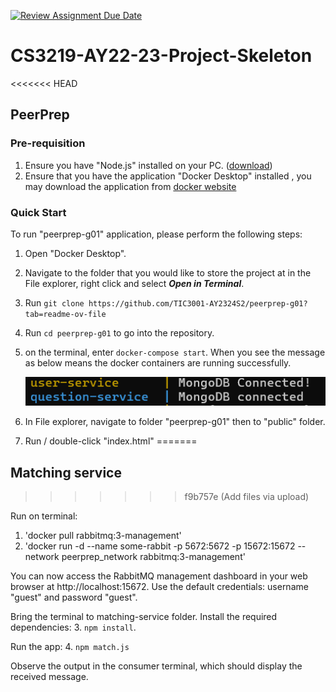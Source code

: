 [![Review Assignment Due Date](https://classroom.github.com/assets/deadline-readme-button-24ddc0f5d75046c5622901739e7c5dd533143b0c8e959d652212380cedb1ea36.svg)](https://classroom.github.com/a/jhSo0Xzm)
# CS3219-AY22-23-Project-Skeleton

<<<<<<< HEAD
## PeerPrep

### Pre-requisition

1. Ensure you have "Node.js" installed on your PC. ([download](https://nodejs.org/en/download))
2. Ensure that you have the application "Docker Desktop" installed , you may download the application from [docker website](https://docs.docker.com/get-docker/)

### Quick Start
To run "peerprep-g01" application, please perform the following steps:
1. Open "Docker Desktop". 
2. Navigate to the folder that you would like to store the project at in the File explorer, right click and select ***Open in Terminal***. 
3. Run `git clone https://github.com/TIC3001-AY2324S2/peerprep-g01?tab=readme-ov-file`
4. Run `cd peerprep-g01` to go into the repository. 
5. on the terminal, enter `docker-compose start`. When you see the message as below means the docker containers are running successfully. 

    ![alt text](image.png) 

6. In File explorer, navigate to folder "peerprep-g01" then to "public" folder. 
7. Run / double-click "index.html"
=======
## Matching service

>>>>>>> f9b757e (Add files via upload)

Run on terminal:
1. 'docker pull rabbitmq:3-management'
2. 'docker run -d --name some-rabbit -p 5672:5672 -p 15672:15672 --network peerprep_network rabbitmq:3-management'

You can now access the RabbitMQ management dashboard in your web browser at http://localhost:15672. 
Use the default credentials: username "guest" and password "guest".

Bring the terminal to matching-service folder.
Install the required dependencies:
3. `npm install`.

Run the app:
4. `npm match.js`

Observe the output in the consumer terminal, which should display the received message.

